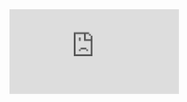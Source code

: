 <iframe src="https://www.loom.com/share/f82c02702b344e7ca52bc4798e7421ff?sid=ac70d90c-c17a-4944-8c80-461fe2ade453" frameborder="0" allowfullscreen></iframe>
